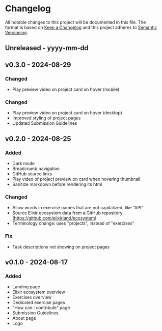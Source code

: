 # Changelog
All notable changes to this project will be documented in this file. The format is based on [Keep a Changelog](http://keepachangelog.com/)
and this project adheres to [Semantic Versioning](http://semver.org/).
 
## Unreleased - yyyy-mm-dd

## v0.3.0 - 2024-08-29

### Changed
- Play preview video on project card on hover (mobile)

### Changed
- Play preview video on project card on hover (desktop)
- Improved styling of project pages
- Updated Submission Guidelines

## v0.2.0 - 2024-08-25

### Added
- Dark mode
- Breadcrumb navigation
- GitHub source links
- Play video of project preview on card when hovering thumbnail
- Sanitize markdown before rendering its html

### Changed
- Allow words in exercise names that are not capitalized, like "API"
- Source Elixir ecosystem data from a GitHub repository (https://github.com/elixirland/ecosystem)
- Terminology change: uses "projects", instead of "exercises"

### Fix
- Task descriptions not showing on project pages
 
## v0.1.0 - 2024-08-17
 
### Added
- Landing page
- Elixir ecosystem overview
- Exercises overview
- Dedicated exercise pages
- "How can I contribute" page
- Submission Guidelines
- About page
- Logo
